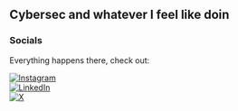 ## Cybersec and whatever I feel like doin

### Socials  
Everything happens there, check out:

[![Instagram](https://img.shields.io/badge/Instagram-E4405F?style=for-the-badge&logo=instagram&logoColor=white)](https://instagram.com/ashmilkurikkal)  
[![LinkedIn](https://img.shields.io/badge/LinkedIn-0077B5?style=for-the-badge&logo=linkedin&logoColor=white)](https://www.linkedin.com/in/ashmil-kurikkal)  
[![X](https://img.shields.io/badge/X-black.svg?logo=X&logoColor=white)](https://x.com/ashmilkurikkal)

